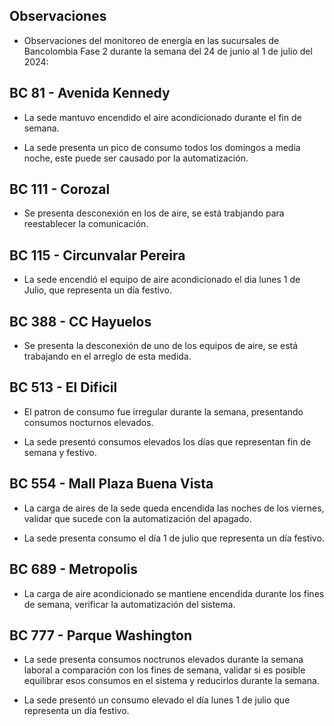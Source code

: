 ## Observaciones

<div align="right">

<!--<span style="font-size: smaller;"> Reporte semanal elaborado 02/01/2024</span> -->

</div>

- Observaciones del monitoreo de energía en las sucursales de Bancolombia Fase 2 durante la semana del 24 de junio al 1 de julio del 2024:

<!--## BC 73 - Pereira

<!-- - El lunes 1 de abril la carga de aire acondicionado fue mayor que los otros días -->

 ## BC 81 - Avenida Kennedy

- La sede mantuvo encendido el aire acondicionado durante el fin de semana. 

- La sede presenta un pico de consumo todos los domingos a media noche, este puede ser causado por la automatización.

## BC 111 - Corozal

- Se presenta desconexión en los de aire, se está trabjando para reestablecer la comunicación.

<!-- - La sede presentó un consumo nocturno elevado la noche del 11 de Marzo. -->
<!-- Se corrige novedad de la carga del AA, para el 2 de mayo se puede tomar sede como referencia. Carga del aire era muy pequeña -->
## BC 115 - Circunvalar Pereira

<!-- - La sede mejoró su patrón de consumo.-->

- La sede encendió el equipo de aire acondicionado el dia lunes 1 de Julio, que representa un día festivo.

<!-- -El cambio que presento la sede fue porque se pusieron las cargas de los cajeros que siempre funcionan -->

<!-- - La sede modificó su patrón de consumo histórico a partir del 30 de noviembre de 2023, especialmente en lo que respecta a los consumos nocturnos.-->

<!-- Se normaliza la novedad en la carga de aire acondicionado fuera del horario laboral a partir del 25 de noviembre, lo que resultará en una disminución en el consumo de energía y se reflejará en ahorros.-->
<!--## BC 265 Valle de Lili

- La sede apagó los equipos de aire en una hora más tarde de lo normal respecto a la línea base.-->


<!-- ## BC 332 - Zipaquira

- La sede apagó los equipos de aire en una hora más tarde de lo normal respecto a la línea base, validar si se realizaron trabajos operativos en las noches. -->

<!-- ## BC 367 - Granada Meta 

- La sede normalizó su patrón de consumo.-->

<!--## BC 384 - Anapoima 

- Los días miércoles la sede apaga a el aire acondicionado a las 20:00 horas se sugiere realizar el apagado al igual que los otros días cuya hora es a las 19:00 horas.-->

## BC 388 - CC Hayuelos

- Se presenta la desconexión de uno de los equipos de aire, se está trabajando en el arreglo de esta medida.

<!-- ## BC 478 - Mix Vía 40 

- La sede presenta un consumo nocturno elevado la noche del 24 de abril, verificar si se presentaron trabajos operativos.-->

## BC 513 - El Dificil 

- El patron de consumo fue irregular durante la semana, presentando consumos nocturnos elevados.

- La sede presentó consumos elevados los días que representan fin de semana y festivo.

<!-- - Para la sede se debe validar la instalación de las medidas de los equipos de aire.-->

<!-- - La sede presenta un patrón de consumo irregular, manteniendo el aire encendido en horas nocturnas.-->


<!-- ## BC 516 - Santa Marta

- La sede apagó los equipos de aire horas más tarde de lo normal comparado con la línea base, validar la automatización de los equipos.-->

<!-- ## BC 517 - El Rodadero 

- La sede presenta un consumo nocturno la noche del 19 de junio, validar si se realizaron labores operativas.  -->

 ## BC 554 - Mall Plaza Buena Vista

- La carga de aires de la sede queda encendida las noches de los viernes, validar que sucede con la automatización del apagado.

- La sede presenta consumo el día 1 de julio que representa un día festivo.

<!--## BC 681 - Cerete

- Para la noche del 11 de mayo, la sede apagó el sistema de aires más tarde de lo habitual.-->

<!-- - Se está validando la instalación de los equipos de medida del aire acondicionado.

- La sede normalizó su patrón de consumo.-->

<!-- ## BC 687 - Planeta Rica

<!-- - La sede presentó un consumo elevedo durante el fin de semana, el aire acondicionado se enciende de manera parcial, validar si se debe a alguna actividad operativa. -->
<!-- - La sede presentó una desconexión de la medida el día 18 de junio, y se reestableció la comunicación el día 21 de junio. -->

## BC 689 - Metropolis 

- La carga de aire acondicionado se mantiene encendida durante los fines de semana, verificar la automatización del sistema.

<!-- ## BC 733 - La Unión Valle

- La sede presentua un consumo nocturno la noche del 17 de junio. -->

<!-- - La sede presenta altos consumos nocturnos durante toda la semana. -->

<!--## BC 772 - Caicedonia

- La sede presenta consumos nocturnos elevado las noches del 5, 6 y 7 de junio, verficar si fue por labores de mantenimiento o problemas en la automatización.-->

<!--## BC 775 - Bulevar 54

- La sede presentó un patrón de consumo atípico, manteniendo la carga de aire encendida durante toda la semana laboral.-->

 ## BC 777 - Parque Washington 

- La sede presenta consumos noctrunos elevados durante la semana laboral a comparación con los fines de semana, validar si es posible equilibrar esos consumos en el sistema y reducirlos durante la semana.

- La sede presentó un consumo elevado el día lunes 1 de julio que representa un día festivo.

<!-- ## BC 781 - Prado Plaza

- La sede apagó los equipos de aire en una hora más tarde de lo normal respecto a la línea base.-->

<!-- ## BC 802 - Puerto Lopez 

- La sede presenta un pico de consumo el sábado en la mañana.-->